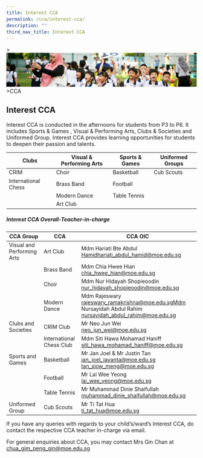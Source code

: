 ```yaml
---
title: Interest CCA
permalink: /cca/interest-cca/
description: ""
third_nav_title: Interest CCA
---
```

&gt;![](/images/CCA/CCA_02.jpg)
&gt;CCA

## Interest CCA
Interest CCA is conducted in the afternoons for students from P3 to P6. It includes Sports &amp; Games
, Visual &amp; Performing Arts, Clubs &amp; Societies and 
Uniformed Group. Interest CCA provides learning opportunities for students to deepen their passion and talents.


| Clubs | Visual &amp; Performing Arts | Sports &amp; Games  | Uniformed Groups |
| -------- | -------- | -------- | -------- |
|CRIM      | Choir     | Basketball     | Cub Scouts     |
| International Chess | Brass Band | Football |  |
|  | Modern Dance | Table Tennis|
||Art Club||

##### Interest CCA Overall-Teacher-in-charge

| CCA Group | CCA | CCA OIC |
| -------- | -------- | -------- |
| Visual and Performing Arts | Art Club |  Mdm Hariati Bte Abdul Hamidhariati_abdul_hamid@moe.edu.sg|
| |Brass Band | Mdm Chia Hwee Hian chia_hwee_hian@moe.edu.sg |
| |Choir  |Mdm Nur Hidayah Shopieoodin nur_hidayah_shopieoodin@moe.edu.sg|
| |Modern Dance  | Mdm Rajeswary rajeswary_ramakrishna@moe.edu.sgMdm Nursayidah Abdul Rahim nursayidah_abdul_rahim@moe.edu.sg |
| Clubs and Societies |CRIM Club| Mr Neo Jun Wei <br>neo_jun_wei@moe.edu.sg|
|| International Chess Club |Mdm Siti Hawa Mohamad Haniff siti_hawa_mohamad_haniff@moe.edu.sg|
| Sports and Games|Basketball |Mr Jan Joel &amp; Mr Justin Tan jan_joel_jayanta@moe.edu.sg tan_siow_meng@moe.edu.sg|
|| Football | Mr Lai Wee Yeong lai_wee_yeong@moe.edu.sg|
|| Table Tennis | Mr Muhammad Dinie Shaifullah muhammad_dinie_shaifullah@moe.edu.sg|
| Uniformed Group | Cub Scouts | Mr Ti Tat Hua <br>ti_tat_hua@moe.edu.sg|

If you have any queries with regards to your child’s/ward’s Interest CCA, do contact the respective CCA teacher
in-charge via email. 

For general enquiries about CCA, you may contact Mrs Gin Chan at chua_gim_peng_gin@moe.edu.sg